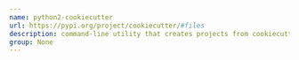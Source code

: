 ```yaml
---
name: python2-cookiecutter
url: https://pypi.org/project/cookiecutter/#files
description: command-line utility that creates projects from cookiecutters (project templates). URL : https://pypi.org/project/cookiecutter/#files Groups : None
group: None
---
```

